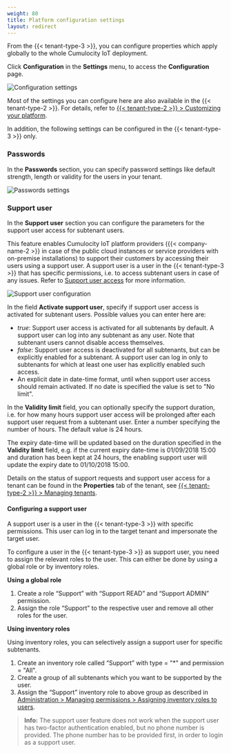 ```yaml
---
weight: 80
title: Platform configuration settings
layout: redirect
---
```


<a name="config-platform"></a>

From the {{< tenant-type-3 >}}, you can configure properties which apply globally to the whole Cumulocity IoT deployment.

Click **Configuration** in the **Settings** menu, to access the **Configuration** page.

![Configuration settings](/images/users-guide/Administration/admin-settings-configuration.png)

Most of the settings you can configure here are also available in the {{< tenant-type-2 >}}. For details, refer to [{{< tenant-type-2 >}} > Customizing your platform](/users-guide/enterprise-edition/#customization).

In addition, the following settings can be configured in the {{< tenant-type-3 >}} only.

### Passwords

In the **Passwords** section, you can specify password settings like default strength, length or validity for the users in your tenant.

![Passwords settings](/images/users-guide/enterprise-tenant/et-settings-configuration-passwords.png)


<a name="config-support-users"></a>
### Support user

In the **Support user** section you can configure the parameters for the support user access for subtenant users.

This feature enables Cumulocity IoT platform providers ({{< company-name-2 >}} in case of the public cloud instances or service providers with on-premise installations) to support their customers by accessing their users using a support user. A support user is a user in the {{< tenant-type-3 >}} that has specific permissions, i.e. to access subtenant users in case of any issues. Refer to [Support user access](/users-guide/enterprise-edition#users-in-other-tenants) for more information.

<img src="/images/users-guide/enterprise-tenant/et-settings-configuration-support-user.png" alt="Support user configuration">

In the field **Activate support user**, specify if support user access is activated for subtenant users. Possible values you can enter here are:

* *true*: Support user access is activated for all subtenants by default. A support user can log into any subtenant as any user. Note that subtenant users cannot disable access themselves.
* *false*: Support user access is deactivated for all subtenants, but can be explicitly enabled for a subtenant. A support user can log in only to subtenants for which at least one user has explicitly enabled such access.
* An explicit date in date-time format, until when support user access should remain activated. If no date is specified the value is set to "No limit".

In the **Validity limit** field, you can optionally specify the support duration, i.e. for how many hours support user access will be prolonged after each support user request from a subtenant user. Enter a number specifying the number of hours. The default value is 24 hours.

The expiry date-time will be updated based on the duration specified in the **Validity limit** field, e.g. if the current expiry date-time is 01/09/2018 15:00 and duration has been kept at 24 hours, the enabling support user will update the expiry date to 01/10/2018 15:00.

Details on the status of support requests and support user access for a tenant can be found in the **Properties** tab of the tenant, see [{{< tenant-type-2 >}} > Managing tenants](/users-guide/enterprise-edition#managing-tenants).

<a name="configuring-support-users"></a>
#### Configuring a support user

A support user is a user in the {{< tenant-type-3 >}} with specific permissions. This user can log in to the target tenant and impersonate the target user.

To configure a user in the {{< tenant-type-3 >}} as support user, you need to assign the relevant roles to the user. This can either be done by using a global role or by inventory roles.  

**Using a global role**

1. Create a role “Support” with “Support READ” and “Support ADMIN” permission.
2. Assign the role “Support” to the respective user and remove all other roles for the user.

**Using inventory roles**

Using inventory roles, you can selectively assign a support user for specific subtenants.

1. Create an inventory role called “Support” with type = "*" and permission = "All".
2. Create a group of all subtenants which you want to be supported by the user.
3. Assign the “Support” inventory role to above group as described in [Administration > Managing permissions > Assigning inventory roles to users](/users-guide/administration#attach-inventory).

> **Info:** The support user feature does not work when the support user has two-factor authentication enabled, but no phone number is provided. The phone number has to be provided first, in order to login as a support user.
